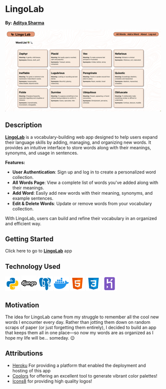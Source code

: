 # **LingoLab**
**By: [Aditya Sharma](https://www.linkedin.com/in/aditya-sharma-3a0b6a190/)**

![LingoLab-allwords](./lingolab/assets/allwords.png)

## Description

**[LingoLab](https://lingo-lab-fe3caee484ec.herokuapp.com/)**  is a vocabulary-building web app designed to help users expand their language skills by adding, managing, and organizing new words. It provides an intuitive interface to store words along with their meanings, synonyms, and usage in sentences.

**Features:**
* **User Authentication**: Sign up and log in to create a personalized word collection.
* **All Words Page**: View a complete list of words you've added along with their meanings.
* **Add Word**: Easily add new words with their meaning, synonyms, and example sentences.
* **Edit & Delete Words**: Update or remove words from your vocabulary collection.

With LingoLab, users can build and refine their vocabulary in an organized and efficient way.


## Getting Started

Click here to go to **[LingoLab](https://lingo-lab-fe3caee484ec.herokuapp.com/)** app


## Technology Used 

![python](./lingolab/assets/python.png)
![django](./lingolab/assets/django.png)
![postgres](./lingolab/assets/postgres.png)
![docker](./lingolab/assets/docker.png)
![html](./lingolab/assets/html.png)
![css](./lingolab/assets/css.png)
![heroku](./lingolab/assets/heroku.png)


## Motivation

The idea for LingoLab came from my struggle to remember all the cool new words I encounter every day. Rather than jotting them down on random scraps of paper (or just forgetting them entirely), I decided to build an app that keeps them all in one place—so now my words are as organized as I hope my life will be... someday. 😉


## Attributions

* [Heroku](https://www.heroku.com/) For providing a platform that enabled the deployment and hosting of this app
* [Coolors](https://coolors.co/) for offering an excellent tool to generate vibrant color palettes!
* [Icons8](https://icons8.com/icons) for providing high quality logos!


